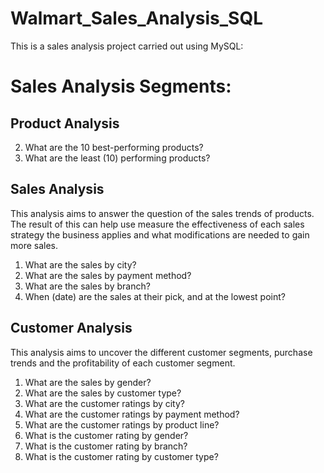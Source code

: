 # Walmart_Sales_Analysis_SQL
This is a sales analysis project carried out using MySQL: 

# Sales Analysis Segments:
## Product Analysis
2.	What are the 10 best-performing products?
3.	What are the least (10) performing products?
## Sales Analysis
This analysis aims to answer the question of the sales trends of products. The result of this can help use measure the effectiveness of each sales strategy the business applies and what modifications are needed to gain more sales.
1.	What are the sales by city?
2.	What are the sales by payment method?
3.	What are the sales by branch?
4.	When (date) are the sales at their pick, and at the lowest point?

## Customer Analysis
This analysis aims to uncover the different customer segments, purchase trends and the profitability of each customer segment.
1.	What are the sales by gender?
2.	What are the sales by customer type?
3.	What are the customer ratings by city?
4.	What are the customer ratings by payment method?
5.	What are the customer ratings by product line?
6.	What is the customer rating by gender?
7.	What is the customer rating by branch? 
8.	What is the customer rating by customer type?
